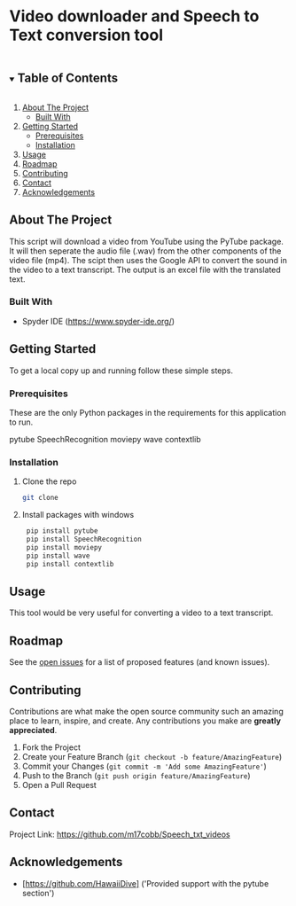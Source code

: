 # Video downloader and Speech to Text conversion tool
<!--
*** Thanks for checking out the ResumeTool. If you have a suggestion
*** that would make this better, please fork the repo and create a pull request
*** or simply open an issue with the tag "enhancement".

***

***

***

<br />
<!-- TABLE OF CONTENTS -->

<details open="open">
  <summary><h2 style="display: inline-block">Table of Contents</h2></summary>
  <ol>
    <li>
      <a href="#about-the-project">About The Project</a>
      <ul>
        <li><a href="#built-with">Built With</a></li>
      </ul>
    </li>
    <li>
      <a href="#getting-started">Getting Started</a>
      <ul>
        <li><a href="#prerequisites">Prerequisites</a></li>
        <li><a href="#installation">Installation</a></li>
      </ul>
    </li>
    <li><a href="#usage">Usage</a></li>
    <li><a href="#roadmap">Roadmap</a></li>
    <li><a href="#contributing">Contributing</a></li>
    <li><a href="#contact">Contact</a></li>
    <li><a href="#acknowledgements">Acknowledgements</a></li>
  </ol>
</details>




<!-- ABOUT THE PROJECT -->

## About The Project
This script will download a video from YouTube using the PyTube package. It will then seperate the audio file (.wav) from the other components of the video file (mp4). The scipt then uses the Google API to convert the sound in the video to a text transcript. The output is an excel file with the translated text. 


### Built With

* Spyder IDE (https://www.spyder-ide.org/)



<!-- GETTING STARTED -->

## Getting Started

To get a local copy up and running follow these simple steps.

### Prerequisites

These are the only Python packages in the requirements for this application to run.


pytube
SpeechRecognition
moviepy
wave
contextlib

### Installation

1. Clone the repo

   ```sh
   git clone 
   ```

2. Install packages with windows

   ```sh
    pip install pytube
    pip install SpeechRecognition
    pip install moviepy
    pip install wave
    pip install contextlib
   ```

<!-- USAGE EXAMPLES -->

## Usage

This tool would be very useful for converting a video to a text transcript.

<!-- ROADMAP -->

## Roadmap

See the [open issues](https://github.com/HawaiiDive/HawaiiDive/ResumeTool/issues) for a list of proposed features (and known issues).

<!-- CONTRIBUTING -->

## Contributing

Contributions are what make the open source community such an amazing place to learn, inspire, and create. Any contributions you make are **greatly appreciated**.

1. Fork the Project
2. Create your Feature Branch (`git checkout -b feature/AmazingFeature`)
3. Commit your Changes (`git commit -m 'Add some AmazingFeature'`)
4. Push to the Branch (`git push origin feature/AmazingFeature`)
5. Open a Pull Request

<!-- CONTACT -->

## Contact

Project Link: https://github.com/m17cobb/Speech_txt_videos

<!-- ACKNOWLEDGEMENTS -->

## Acknowledgements
* [https://github.com/HawaiiDive] ('Provided support with the pytube section')
